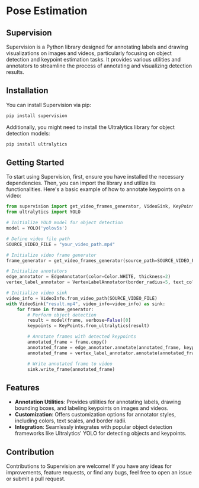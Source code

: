 # Pose Estimation

## Supervision

Supervision is a Python library designed for annotating labels and drawing visualizations on images and videos, particularly focusing on object detection and keypoint estimation tasks. It provides various utilities and annotators to streamline the process of annotating and visualizing detection results.

## Installation

You can install Supervision via pip:

```bash
pip install supervision
```

Additionally, you might need to install the Ultralytics library for object detection models:

```bash
pip install ultralytics
```

## Getting Started

To start using Supervision, first, ensure you have installed the necessary dependencies. Then, you can import the library and utilize its functionalities. Here's a basic example of how to annotate keypoints on a video:

```python
from supervision import get_video_frames_generator, VideoSink, KeyPoints, EdgeAnnotator, VertexLabelAnnotator, Color
from ultralytics import YOLO

# Initialize YOLO model for object detection
model = YOLO('yolov5s')

# Define video file path
SOURCE_VIDEO_FILE = "your_video_path.mp4"

# Initialize video frame generator
frame_generator = get_video_frames_generator(source_path=SOURCE_VIDEO_FILE, start=60, end=8 * 60)

# Initialize annotators
edge_annotator = EdgeAnnotator(color=Color.WHITE, thickness=2)
vertex_label_annotator = VertexLabelAnnotator(border_radius=5, text_color=Color.BLACK)

# Initialize video sink
video_info = VideoInfo.from_video_path(SOURCE_VIDEO_FILE)
with VideoSink("result.mp4", video_info=video_info) as sink:
    for frame in frame_generator:
        # Perform object detection
        result = model(frame, verbose=False)[0]
        keypoints = KeyPoints.from_ultralytics(result)

        # Annotate frames with detected keypoints
        annotated_frame = frame.copy()
        annotated_frame = edge_annotator.annotate(annotated_frame, keypoints)
        annotated_frame = vertex_label_annotator.annotate(annotated_frame, keypoints)

        # Write annotated frame to video
        sink.write_frame(annotated_frame)
```

## Features

- **Annotation Utilities**: Provides utilities for annotating labels, drawing bounding boxes, and labeling keypoints on images and videos.
- **Customization**: Offers customization options for annotator styles, including colors, text scales, and border radii.
- **Integration**: Seamlessly integrates with popular object detection frameworks like Ultralytics' YOLO for detecting objects and keypoints.


## Contribution

Contributions to Supervision are welcome! If you have any ideas for improvements, feature requests, or find any bugs, feel free to open an issue or submit a pull request.

